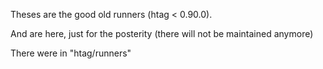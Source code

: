 Theses are the good old runners (htag < 0.90.0).

And are here, just for the posterity (there will not be maintained anymore)

There were in "htag/runners"